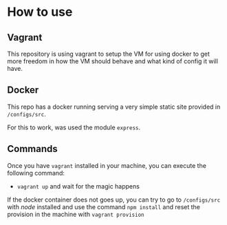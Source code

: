 # How to use
## Vagrant

This repository is using vagrant to setup the VM for using docker to get more freedom in how the VM should behave and what kind of config it will have.

## Docker

This repo has a docker running serving a very simple static site provided in `/configs/src`.

For this to work, was used the module `express`.

## Commands

Once you have `vagrant` installed in your machine, you can execute the following command:

- `vagrant up` and wait for the magic happens

If the docker container does not goes up, you can try to go to `/configs/src` with *node* installed and use the command `npm install` and reset the provision in the machine with `vagrant provision`
